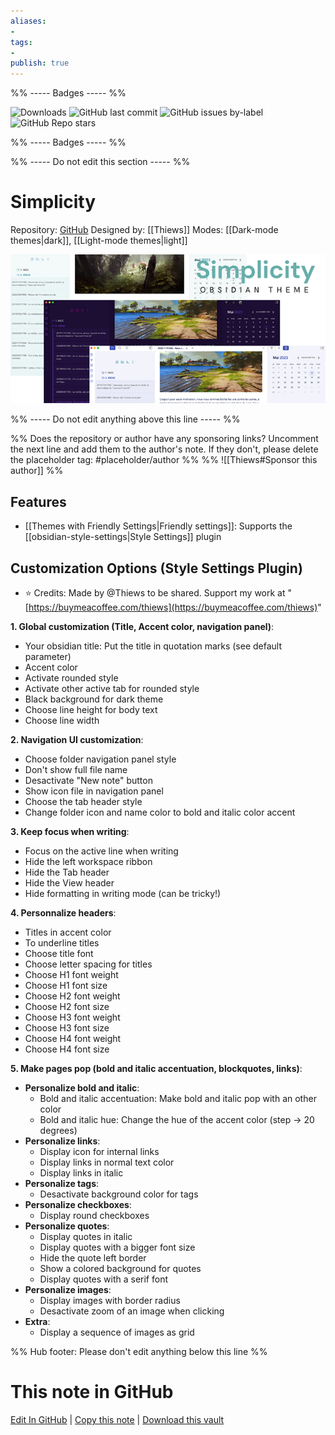 ```yaml
---
aliases:
- 
tags: 
- 
publish: true
---
```


%% ----- Badges ----- %%

![Downloads](https://img.shields.io/badge/downloads-7148-573E7A?style=for-the-badge&logo=)
![GitHub last commit](https://img.shields.io/github/last-commit/Thiews/obsidian-simplicity?color=573E7A&label=last%20update&logo=github&style=for-the-badge)
![GitHub issues by-label](https://img.shields.io/github/issues/Thiews/obsidian-simplicity/help%20wanted?color=573E7A&logo=github&style=for-the-badge) 
![GitHub Repo stars](https://img.shields.io/github/stars/Thiews/obsidian-simplicity?color=573E7A&logo=github&style=for-the-badge)

%% ----- Badges ----- %%

%% ----- Do not edit this section ----- %%

# Simplicity

Repository: [GitHub](https://github.com/Thiews/obsidian-simplicity)
Designed by: [[Thiews]]
Modes: [[Dark-mode themes|dark]], [[Light-mode themes|light]]



![screenshot](https://github.com/Thiews/obsidian-simplicity/raw/HEAD/cover.png)

%% ----- Do not edit anything above this line ----- %% 

%% Does the repository or author have any sponsoring links? Uncomment the next line and add them to the author's note. If they don't, please delete the placeholder tag: #placeholder/author %%
%% ![[Thiews#Sponsor this author]] %%


## Features

- [[Themes with Friendly Settings|Friendly settings]]: Supports the [[obsidian-style-settings|Style Settings]] plugin

## Customization Options (Style Settings Plugin) 
- ⭐️ Credits: Made by @Thiews to be shared. Support my work at "[https://buymeacoffee.com/thiews](https://buymeacoffee.com/thiews)"

**1. Global customization (Title, Accent color, navigation panel)**: 
- Your obsidian title: Put the title in quotation marks (see default parameter)
- Accent color
- Activate rounded style
- Activate other active tab for rounded style
- Black background for dark theme
- Choose line height for body text
- Choose line width

**2. Navigation UI customization**: 
- Choose folder navigation panel style
- Don't show full file name
- Desactivate "New note" button
- Show icon file in navigation panel
- Choose the tab header style
- Change folder icon and name color to bold and italic color accent

**3. Keep focus when writing**: 
- Focus on the active line when writing
- Hide the left workspace ribbon
- Hide the Tab header
- Hide the View header
- Hide formatting in writing mode (can be tricky!)

**4. Personnalize headers**: 
- Titles in accent color
- To underline titles
- Choose title font
- Choose letter spacing for titles
- Choose H1 font weight
- Choose H1 font size
- Choose H2 font weight
- Choose H2 font size
- Choose H3 font weight
- Choose H3 font size
- Choose H4 font weight
- Choose H4 font size

**5. Make pages pop (bold and italic accentuation, blockquotes, links)**: 
- **Personalize bold and italic**: 
    - Bold and italic accentuation: Make bold and italic pop with an other color
    - Bold and italic hue: Change the hue of the accent color (step -> 20 degrees)
- **Personalize links**: 
    - Display icon for internal links
    - Display links in normal text color
    - Display links in italic
- **Personalize tags**: 
    - Desactivate background color for tags
- **Personalize checkboxes**: 
    - Display round checkboxes
- **Personalize quotes**: 
    - Display quotes in italic
    - Display quotes with a bigger font size
    - Hide the quote left border
    - Show a colored background for quotes
    - Display quotes with a serif font
- **Personalize images**: 
    - Display images with border radius
    - Desactivate zoom of an image when clicking
- **Extra**: 
    - Display a sequence of images as grid


%% Hub footer: Please don't edit anything below this line %%

# This note in GitHub

<span class="git-footer">[Edit In GitHub](https://github.dev/obsidian-community/obsidian-hub/blob/main/02%20-%20Community%20Expansions/02.05%20All%20Community%20Expansions/Themes/Simplicity.md "git-hub-edit-note") | [Copy this note](https://raw.githubusercontent.com/obsidian-community/obsidian-hub/main/02%20-%20Community%20Expansions/02.05%20All%20Community%20Expansions/Themes/Simplicity.md "git-hub-copy-note") | [Download this vault](https://github.com/obsidian-community/obsidian-hub/archive/refs/heads/main.zip "git-hub-download-vault") </span>
